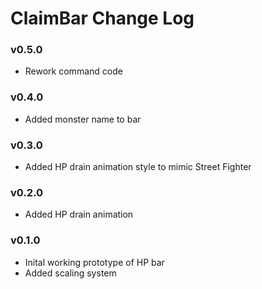 # ClaimBar Change Log

### v0.5.0

- Rework command code

### v0.4.0

- Added monster name to bar

### v0.3.0

- Added HP drain animation style to mimic Street Fighter

### v0.2.0

- Added HP drain animation

### v0.1.0

- Inital working prototype of HP bar
- Added scaling system